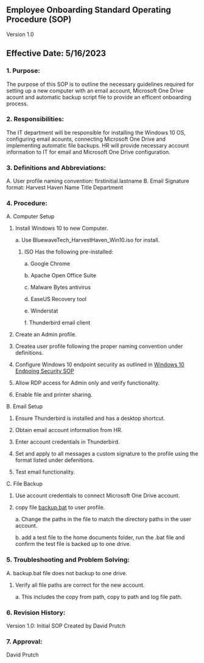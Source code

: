 ## Employee Onboarding Standard Operating Procedure (SOP)

Version 1.0

## Effective Date: 5/16/2023

### 1. Purpose:

   The purpose of this SOP is to outline the necessary guidelines required for setting up a new computer with an email account, Microsoft One Drive acount and automatic backup script file to provide an efficent onboarding process.

### 2. Responsibilities:

   The IT department will be responsible for installing the Windows 10 OS, configuring email acounts, connecting Microsoft One Drive and implementing automatic file backups.
   HR will provide necessary account information to IT for email and Microsoft One Drive configuration.

### 3. Definitions and Abbreviations:

   A. User profile naming convention: firstinitial.lastname
   B. Email Signature format:
      Harvest Haven
      Name
      Title
      Department

### 4. Procedure:

   A. Computer Setup

   1. Install Windows 10 to new Computer.

      a. Use BluewaveTech_HarvestHaven_Win10.iso for install.

         1. ISO Has the following pre-installed:

            a. Google Chrome

            b. Apache Open Office Suite

            c. Malware Bytes antivirus

            d. EaseUS Recovery tool

            e. Winderstat

            f. Thunderbird email client
   2. Create an Admin profile.

   3. Createa user profile following the proper naming convention under definitions.

   4. Configure Windows 10 endpoint security as outlined in [Windows 10 Endpoing Security SOP](https://github.com/201d8-team1/Documentation/blob/main/SOPs/Windows_10_Endpoint_Security_SOP.md)

   5. Allow RDP access for Admin only and verify functionality.

   6. Enable file and printer sharing.

   B. Email Setup

   1. Ensure Thunderbird is installed and has a desktop shortcut.

   2. Obtain email account information from HR.

   3. Enter account credentials in Thunderbird.

   4. Set and apply to all messages a custom signature to the profile using the format listed under defenitions.

   5. Test email functionality.

   C. File Backup

   1. Use account credentials to connect Microsoft One Drive account.

   2. copy file [backup.bat](https://github.com/201d8-team1/Scripts/blob/main/backup.bat) to user profile.
         
      a. Change the paths in the file to match the directory paths in the user account.

      b. add a test file to the home documents folder, run the .bat file and confirm the test file is backed up to one drive.

### 5. Troubleshooting and Problem Solving:

   A. backup.bat file does not backup to one drive.

   1. Verify all file paths are correct for the new account.

      a. This includes the copy from path, copy to path and log file path.

### 6. Revision History:

   Version 1.0: Initial SOP Created by David Prutch

### 7. Approval:

   David Prutch
